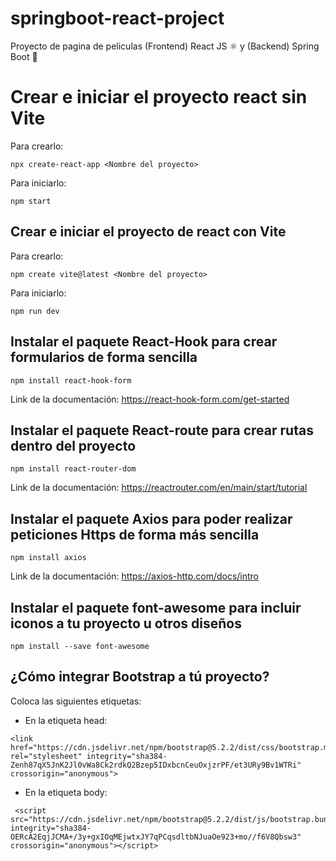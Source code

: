 # springboot-react-project
Proyecto de pagina de peliculas (Frontend) React JS ⚛️ y (Backend) Spring Boot 🍃

# Crear e iniciar el proyecto react sin Vite

Para crearlo:

```
npx create-react-app <Nombre del proyecto>
```

Para iniciarlo:

```
npm start
```

## Crear e iniciar el proyecto de react con Vite

Para crearlo:

```
npm create vite@latest <Nombre del proyecto>
```

Para iniciarlo:

```
npm run dev
```

## Instalar el paquete React-Hook para crear formularios de forma sencilla

```
npm install react-hook-form
```

Link de la documentación: https://react-hook-form.com/get-started

## Instalar el paquete React-route para crear rutas dentro del proyecto

```
npm install react-router-dom
```

Link de la documentación: https://reactrouter.com/en/main/start/tutorial

## Instalar el paquete Axios para poder realizar peticiones Https de forma más sencilla

```
npm install axios
```

Link de la documentación: https://axios-http.com/docs/intro

## Instalar el paquete font-awesome para incluir iconos a tu proyecto u otros diseños

```
npm install --save font-awesome
```

## ¿Cómo integrar Bootstrap a tú proyecto?

Coloca las siguientes etiquetas:

- En la etiqueta head:

```
<link href="https://cdn.jsdelivr.net/npm/bootstrap@5.2.2/dist/css/bootstrap.min.css" rel="stylesheet" integrity="sha384-Zenh87qX5JnK2Jl0vWa8Ck2rdkQ2Bzep5IDxbcnCeuOxjzrPF/et3URy9Bv1WTRi" crossorigin="anonymous">
```

- En la etiqueta body:

```
 <script src="https://cdn.jsdelivr.net/npm/bootstrap@5.2.2/dist/js/bootstrap.bundle.min.js" integrity="sha384-OERcA2EqjJCMA+/3y+gxIOqMEjwtxJY7qPCqsdltbNJuaOe923+mo//f6V8Qbsw3" crossorigin="anonymous"></script>
```
